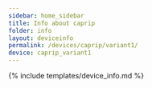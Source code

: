 ```yaml
---
sidebar: home_sidebar
title: Info about caprip
folder: info
layout: deviceinfo
permalink: /devices/caprip/variant1/
device: caprip_variant1
---
```

{% include templates/device_info.md %}
